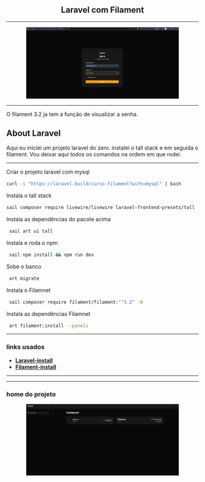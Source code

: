 

<h2 align="center">Laravel com Filament</h2>

___





<p align="center"><img src="public/img/login.png" width="400" alt="Laravel Logo"></p>

___

O filament 3.2 ja tem a função de visualizar a senha. 

</p>

## About Laravel

Aqui eu iniciei um projeto laravel do zero. instalei o tall stack e em 
seguida o filament. Vou deixar aqui todos os comandos na ordem em que rodei.


___
<p>Criar o projeto laravel com mysql</p>

```bash
curl -s "https://laravel.build/curso-filament?with=mysql" | bash
```
<p>Instala o tall stack</p>

```bash
sail composer require livewire/livewire laravel-frontend-presets/tall
```

<p>Instala as dependências do pacote acima</p>

```bash
 sail art ui tall
```

<p>Instala e roda o npm</p>

```bash
 sail npm install && npm run dev
```

<p>Sobe o banco</p>

```bash
 art migrate
```

<p>Instala o Filamnet</p>

```bash
 sail composer require filament/filament:"^3.2" -W
```

<p>Instala as dependências Filamnet</p>

```bash
 art filament:install --panels
```

___


### links usados

- **[Laravel-install](https://laravel.com/docs/10.x#sail-on-linux/)**
- **[Filament-install](https://filamentphp.com/docs/3.x/panels/installation)**


___
___

### home do projeto

<p align="center"><img src="public/img/home-1.png" width="400" alt="Laravel Logo"></p>

